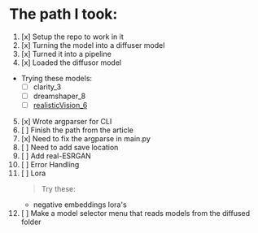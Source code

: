 # The path I took:

1.  [x] Setup the repo to work in it
2.  [x] Turning the model into a diffuser model
3.  [x] Turned it into a pipeline
4.  [x] Loaded the diffusor model
 - Trying these models:
    - [ ] clarity_3
    - [ ] dreamshaper_8
    - [ ] [realisticVision_6](https://huggingface.co/SG161222/Realistic_Vision_V6.0_B1_noVAE)
5.  [x] Wrote argparser for CLI
6.  [ ] Finish the path from the article
7.  [x] Need to fix the argparse in main.py
8.  [ ] Need to add save location
9.  [ ] Add real-ESRGAN
10. [ ] Error Handling
11. [ ] Lora
    > Try these:
    - negative embeddings lora's
12. [ ] Make a model selector menu that reads models from the diffused folder